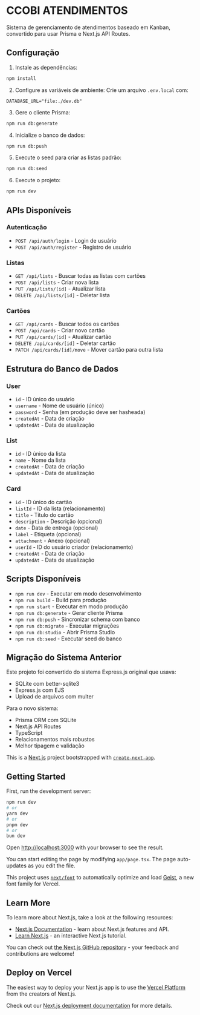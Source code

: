 # CCOBI ATENDIMENTOS

Sistema de gerenciamento de atendimentos baseado em Kanban, convertido para usar Prisma e Next.js API Routes.

## Configuração

1. Instale as dependências:
```bash
npm install
```

2. Configure as variáveis de ambiente:
Crie um arquivo `.env.local` com:
```
DATABASE_URL="file:./dev.db"
```

3. Gere o cliente Prisma:
```bash
npm run db:generate
```

4. Inicialize o banco de dados:
```bash
npm run db:push
```

5. Execute o seed para criar as listas padrão:
```bash
npm run db:seed
```

6. Execute o projeto:
```bash
npm run dev
```

## APIs Disponíveis

### Autenticação
- `POST /api/auth/login` - Login de usuário
- `POST /api/auth/register` - Registro de usuário

### Listas
- `GET /api/lists` - Buscar todas as listas com cartões
- `POST /api/lists` - Criar nova lista
- `PUT /api/lists/[id]` - Atualizar lista
- `DELETE /api/lists/[id]` - Deletar lista

### Cartões
- `GET /api/cards` - Buscar todos os cartões
- `POST /api/cards` - Criar novo cartão
- `PUT /api/cards/[id]` - Atualizar cartão
- `DELETE /api/cards/[id]` - Deletar cartão
- `PATCH /api/cards/[id]/move` - Mover cartão para outra lista

## Estrutura do Banco de Dados

### User
- `id` - ID único do usuário
- `username` - Nome de usuário (único)
- `password` - Senha (em produção deve ser hasheada)
- `createdAt` - Data de criação
- `updatedAt` - Data de atualização

### List
- `id` - ID único da lista
- `name` - Nome da lista
- `createdAt` - Data de criação
- `updatedAt` - Data de atualização

### Card
- `id` - ID único do cartão
- `listId` - ID da lista (relacionamento)
- `title` - Título do cartão
- `description` - Descrição (opcional)
- `date` - Data de entrega (opcional)
- `label` - Etiqueta (opcional)
- `attachment` - Anexo (opcional)
- `userId` - ID do usuário criador (relacionamento)
- `createdAt` - Data de criação
- `updatedAt` - Data de atualização

## Scripts Disponíveis

- `npm run dev` - Executar em modo desenvolvimento
- `npm run build` - Build para produção
- `npm run start` - Executar em modo produção
- `npm run db:generate` - Gerar cliente Prisma
- `npm run db:push` - Sincronizar schema com banco
- `npm run db:migrate` - Executar migrações
- `npm run db:studio` - Abrir Prisma Studio
- `npm run db:seed` - Executar seed do banco

## Migração do Sistema Anterior

Este projeto foi convertido do sistema Express.js original que usava:
- SQLite com better-sqlite3
- Express.js com EJS
- Upload de arquivos com multer

Para o novo sistema:
- Prisma ORM com SQLite
- Next.js API Routes
- TypeScript
- Relacionamentos mais robustos
- Melhor tipagem e validação

This is a [Next.js](https://nextjs.org) project bootstrapped with [`create-next-app`](https://nextjs.org/docs/app/api-reference/cli/create-next-app).

## Getting Started

First, run the development server:

```bash
npm run dev
# or
yarn dev
# or
pnpm dev
# or
bun dev
```

Open [http://localhost:3000](http://localhost:3000) with your browser to see the result.

You can start editing the page by modifying `app/page.tsx`. The page auto-updates as you edit the file.

This project uses [`next/font`](https://nextjs.org/docs/app/building-your-application/optimizing/fonts) to automatically optimize and load [Geist](https://vercel.com/font), a new font family for Vercel.

## Learn More

To learn more about Next.js, take a look at the following resources:

- [Next.js Documentation](https://nextjs.org/docs) - learn about Next.js features and API.
- [Learn Next.js](https://nextjs.org/learn) - an interactive Next.js tutorial.

You can check out [the Next.js GitHub repository](https://github.com/vercel/next.js) - your feedback and contributions are welcome!

## Deploy on Vercel

The easiest way to deploy your Next.js app is to use the [Vercel Platform](https://vercel.com/new?utm_medium=default-template&filter=next.js&utm_source=create-next-app&utm_campaign=create-next-app-readme) from the creators of Next.js.

Check out our [Next.js deployment documentation](https://nextjs.org/docs/app/building-your-application/deploying) for more details.
